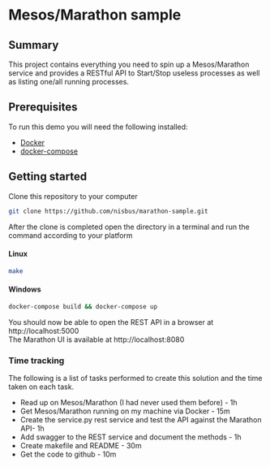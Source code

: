 # Mesos/Marathon sample

## Summary

This project contains everything you need to spin up a Mesos/Marathon service and provides a RESTful API
to Start/Stop useless processes as well as listing one/all running processes.

## Prerequisites

To run this demo you will need the following installed:
 *  [Docker](https://www.docker.com/get-started) 
 *  [docker-compose](https://docs.docker.com/compose/install/)
 
## Getting started

Clone this repository to your computer
```bash
git clone https://github.com/nisbus/marathon-sample.git
```

After the clone is completed open the directory in a terminal and run the command according to your platform

#### Linux
```bash
make
```

#### Windows
```bash
docker-compose build && docker-compose up
```

You should now be able to open the REST API in a browser at http://localhost:5000  
The Marathon UI is available at http://localhost:8080


### Time tracking

The following is a list of tasks performed to create this solution and the time taken on each task.

* Read up on Mesos/Marathon (I had never used them before) - 1h
* Get Mesos/Marathon running on my machine via Docker - 15m
* Create the service.py rest service and test the API against the Marathon API- 1h
* Add swagger to the REST service and document the methods - 1h
* Create makefile and README - 30m
* Get the code to github - 10m  

 
 
 
